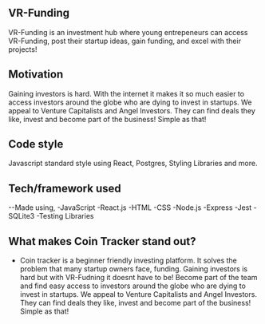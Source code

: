 ## VR-Funding
VR-Funding is an investment hub where young entrepeneurs can access VR-Funding, post their startup ideas, gain funding, and excel with their projects!

## Motivation
Gaining investors is hard. With the internet it makes it so much easier to access investors around the globe who are dying to invest in startups. We appeal to Venture Capitalists and Angel Investors. They can find deals they like, invest and become part of the business! Simple as that!

## Code style
Javascript standard style using React, Postgres, Styling Libraries and more.

## Tech/framework used
--Made using,
-JavaScript
-React.js
-HTML
-CSS
-Node.js
-Express
-Jest
-SQLite3
-Testing Libraries


## What makes Coin Tracker stand out?
- Coin tracker is a beginner friendly investing platform. It solves the problem that many startup owners face, funding. Gaining investors is hard but with VR-Fudning it doesnt have to be! Become part of the team and find easy access to investors around the globe who are dying to invest in startups. We appeal to Venture Capitalists and Angel Investors. They can find deals they like, invest and become part of the business! Simple as that!
